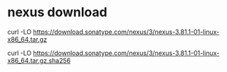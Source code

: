# nexus download

curl -LO https://download.sonatype.com/nexus/3/nexus-3.81.1-01-linux-x86_64.tar.gz

curl -LO https://download.sonatype.com/nexus/3/nexus-3.81.1-01-linux-x86_64.tar.gz.sha256
